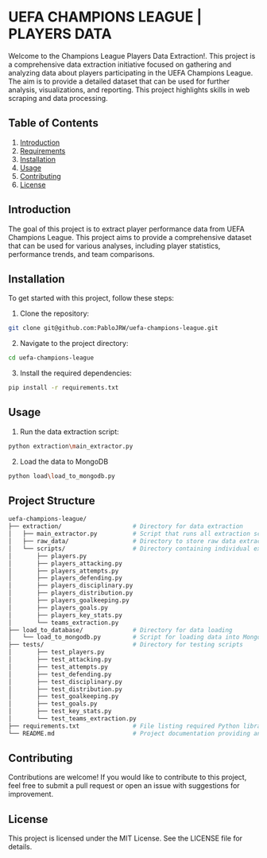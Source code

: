 ﻿# UEFA CHAMPIONS LEAGUE | PLAYERS DATA
 
Welcome to the Champions League Players Data Extraction!.
This project is a comprehensive data extraction initiative focused on gathering and analyzing data about players participating in the UEFA Champions League. The aim is to provide a detailed dataset that can be used for further analysis, visualizations, and reporting. This project highlights skills in web scraping and data processing.

## Table of Contents
1. [Introduction](#introduction)
2. [Requirements](#requirements)
3. [Installation](#installation)
4. [Usage](#usage)
5. [Contributing](#contributing)
6. [License](#license)

## Introduction
The goal of this project is to extract player performance data from UEFA Champions League. This project aims to provide a comprehensive dataset that can be used for various analyses, including player statistics, performance trends, and team comparisons.

## Installation
To get started with this project, follow these steps:
1. Clone the repository:
```bash
git clone git@github.com:PabloJRW/uefa-champions-league.git
```
2. Navigate to the project directory:
```bash
cd uefa-champions-league
```
3. Install the required dependencies:
``` bash
pip install -r requirements.txt
```

## Usage
1. Run the data extraction script:
``` bash
python extraction\main_extractor.py
```
2. Load the data to MongoDB
```bash
python load\load_to_mongodb.py
```

## Project Structure
``` bash
uefa-champions-league/
├── extraction/                    # Directory for data extraction
│   ├── main_extractor.py          # Script that runs all extraction scripts
│   ├── raw_data/                  # Directory to store raw data extracted from the API
│   └── scripts/                   # Directory containing individual extraction scripts
│       ├── players.py
│       ├── players_attacking.py  
│       ├── players_attempts.py
│       ├── players_defending.py
│       ├── players_disciplinary.py
│       ├── players_distribution.py
│       ├── players_goalkeeping.py
│       ├── players_goals.py
│       ├── players_key_stats.py
│       └── teams_extraction.py
├── load_to_database/              # Directory for data loading
│   └── load_to_mongodb.py         # Script for loading data into MongoDB database
├── tests/                         # Directory for testing scripts
│       ├── test_players.py
│       ├── test_attacking.py  
│       ├── test_attempts.py
│       ├── test_defending.py
│       ├── test_disciplinary.py
│       ├── test_distribution.py
│       ├── test_goalkeeping.py
│       ├── test_goals.py
│       ├── test_key_stats.py
│       └── test_teams_extraction.py
├── requirements.txt               # File listing required Python libraries for the project
└── README.md                      # Project documentation providing an overview and instructions

```

## Contributing
Contributions are welcome! If you would like to contribute to this project, feel free to submit a pull request or open an issue with suggestions for improvement.

## License
This project is licensed under the MIT License. See the LICENSE file for details.



